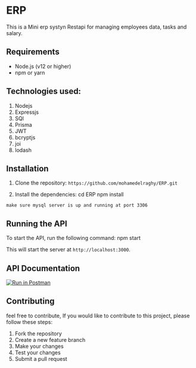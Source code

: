 # ERP

This is a Mini erp systyn Restapi for managing employees data, tasks and
salary.

## Requirements

- Node.js (v12 or higher)
- npm or yarn


## Technologies used:

1. Nodejs
2. Expressjs
3. SQl 
4. Prisma
5. JWT
6. bcryptjs
7. joi
8. lodash
## Installation

1. Clone the repository:
  `https://github.com/mohamedelraghy/ERP.git`

2. Install the dependencies:
  cd ERP
  npm install

  `make sure mysql server is up and running at port 3306`

## Running the API

To start the API, run the following command:
npm start

This will start the server at `http://localhost:3000`.

## API Documentation


[![Run in Postman](https://run.pstmn.io/button.svg)](https://god.gw.postman.com/run-collection/7215796-eca5bd8d-800d-4b98-9af3-e636020c4d19?action=collection%2Ffork&collection-url=entityId%3D7215796-eca5bd8d-800d-4b98-9af3-e636020c4d19%26entityType%3Dcollection%26workspaceId%3D81008f9e-6ad1-4807-bbc2-cfaa66b78dd4)

## Contributing

feel free to contribute,
If you would like to contribute to this project, please follow these steps:

1. Fork the repository
2. Create a new feature branch
3. Make your changes
4. Test your changes
5. Submit a pull request